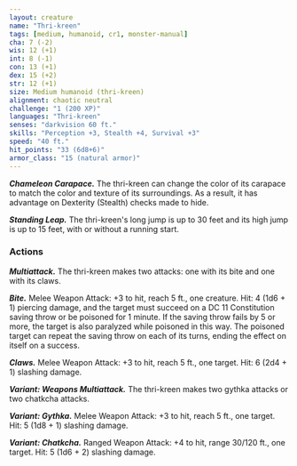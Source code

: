 ```yaml
---
layout: creature
name: "Thri-kreen"
tags: [medium, humanoid, cr1, monster-manual]
cha: 7 (-2)
wis: 12 (+1)
int: 8 (-1)
con: 13 (+1)
dex: 15 (+2)
str: 12 (+1)
size: Medium humanoid (thri-kreen)
alignment: chaotic neutral
challenge: "1 (200 XP)"
languages: "Thri-kreen"
senses: "darkvision 60 ft."
skills: "Perception +3, Stealth +4, Survival +3"
speed: "40 ft."
hit_points: "33 (6d8+6)"
armor_class: "15 (natural armor)"
---
```


***Chameleon Carapace.*** The thri-kreen can change the color of its carapace to match the color and texture of its surroundings. As a result, it has advantage on Dexterity (Stealth) checks made to hide.

***Standing Leap.*** The thri-kreen's long jump is up to 30 feet and its high jump is up to 15 feet, with or without a running start.

### Actions

***Multiattack.*** The thri-kreen makes two attacks: one with its bite and one with its claws.

***Bite.*** Melee Weapon Attack: +3 to hit, reach 5 ft., one creature. Hit: 4 (1d6 + 1) piercing damage, and the target must succeed on a DC 11 Constitution saving throw or be poisoned for 1 minute. If the saving throw fails by 5 or more, the target is also paralyzed while poisoned in this way. The poisoned target can repeat the saving throw on each of its turns, ending the effect on itself on a success.

***Claws.*** Melee Weapon Attack: +3 to hit, reach 5 ft., one target. Hit: 6 (2d4 + 1) slashing damage.

***Variant: Weapons Multiattack.*** The thri-kreen makes two gythka attacks or two chatkcha attacks.

***Variant: Gythka.*** Melee Weapon Attack: +3 to hit, reach 5 ft., one target. Hit: 5 (1d8 + 1) slashing damage.

***Variant: Chatkcha.*** Ranged Weapon Attack: +4 to hit, range 30/120 ft., one target. Hit: 5 (1d6 + 2) slashing damage.